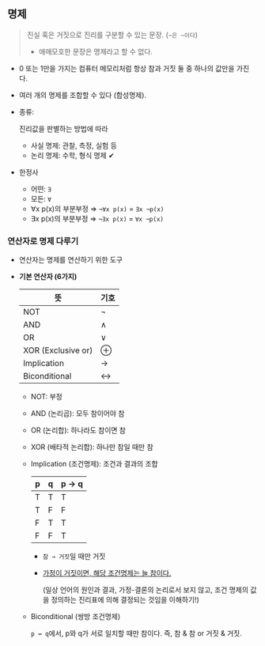 ## 명제

> 진실 혹은 거짓으로 진리를 구분할 수 있는 문장. (`~은 ~이다`)
> 
> - 애매모호한 문장은 명제라고 할 수 없다.

- 0 또는 1만을 가지는 컴퓨터 메모리처럼 항상 참과 거짓 둘 중 하나의 값만을 가진다.

- 여러 개의 명제를 조합할 수 있다 (합성명제).

- 종류: 
  
  진리값을 판별하는 방법에 따라
  
  - 사실 명제: 관찰, 측정, 실험 등
  - 논리 명제: 수학, 형식 명제 ✔
- 한정사
  - 어떤: `∃`
  - 모든: `∀`
  - ∀x p(x)의 부분부정 ⇒ `¬∀x p(x)` = `∃x ¬p(x)`
  - ∃x p(x)의 부분부정 ⇒ `¬∃x p(x)` = `∀x ¬p(x)`

### 연산자로 명제 다루기

- 연산자는 명제를 연산하기 위한 도구

- **기본 연산자 (6가지)**
  
  | 뜻                  | 기호  |
  | ------------------ | --- |
  | NOT                | ¬   |
  | AND                | ∧   |
  | OR                 | ∨   |
  | XOR (Exclusive or) | ⊕   |
  | Implication        | →   |
  | Biconditional      | ↔   |
  
  - NOT: 부정
  
  - AND (논리곱): 모두 참이어야 참
  
  - OR (논리합): 하나라도 참이면 참
  
  - XOR (배타적 논리합): 하나만 참일 때만 참 
  
  - Implication (조건명제): 조건과 결과의 조합
    
    | p   | q   | p → q |
    | --- | --- | ----- |
    | T   | T   | T     |
    | T   | F   | F     |
    | F   | T   | T     |
    | F   | F   | T     |
    
    - `참 → 거짓`일 때만 거짓
    - <u>가정이 거짓이면, 해당 조건명제는 늘 참이다.</u>
      
      (일상 언어의 원인과 결과, 가정-결론의 논리로서 보지 않고, 조건 명제의 값을 정의하는 진리표에 의해 결정되는 것임을 이해하기!)
  
  - Biconditional (쌍방 조건명제)
    
    `p ↔ q`에서, p와 q가 서로 일치할 때만 참이다. 즉, 참 & 참 or 거짓 & 거짓.